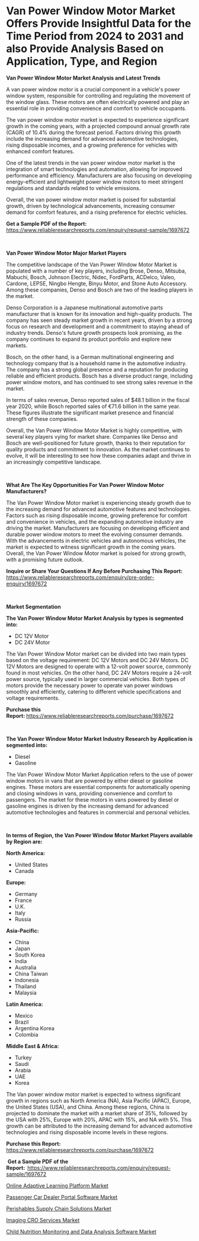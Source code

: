<p><h1>Van Power Window Motor Market Offers Provide Insightful Data for the Time Period from 2024 to 2031 and also Provide Analysis Based on Application, Type, and Region</h1></p><p><strong>Van Power Window Motor Market Analysis and Latest Trends</strong></p>
<p><p>A van power window motor is a crucial component in a vehicle's power window system, responsible for controlling and regulating the movement of the window glass. These motors are often electrically powered and play an essential role in providing convenience and comfort to vehicle occupants.</p><p>The van power window motor market is expected to experience significant growth in the coming years, with a projected compound annual growth rate (CAGR) of 10.4% during the forecast period. Factors driving this growth include the increasing demand for advanced automotive technologies, rising disposable incomes, and a growing preference for vehicles with enhanced comfort features.</p><p>One of the latest trends in the van power window motor market is the integration of smart technologies and automation, allowing for improved performance and efficiency. Manufacturers are also focusing on developing energy-efficient and lightweight power window motors to meet stringent regulations and standards related to vehicle emissions.</p><p>Overall, the van power window motor market is poised for substantial growth, driven by technological advancements, increasing consumer demand for comfort features, and a rising preference for electric vehicles.</p></p>
<p><strong>Get a Sample PDF of the Report:&nbsp;</strong> <a href="https://www.reliableresearchreports.com/enquiry/request-sample/1697672">https://www.reliableresearchreports.com/enquiry/request-sample/1697672</a></p>
<p>&nbsp;</p>
<p><strong>Van Power Window Motor Major Market Players</strong></p>
<p><p>The competitive landscape of the Van Power Window Motor Market is populated with a number of key players, including Brose, Denso, Mitsuba, Mabuchi, Bosch, Johnson Electric, Nidec, FordParts, ACDelco, Valeo, Cardone, LEPSE, Ningbo Hengte, Binyu Motor, and Stone Auto Accessory. Among these companies, Denso and Bosch are two of the leading players in the market.</p><p>Denso Corporation is a Japanese multinational automotive parts manufacturer that is known for its innovation and high-quality products. The company has seen steady market growth in recent years, driven by a strong focus on research and development and a commitment to staying ahead of industry trends. Denso's future growth prospects look promising, as the company continues to expand its product portfolio and explore new markets.</p><p>Bosch, on the other hand, is a German multinational engineering and technology company that is a household name in the automotive industry. The company has a strong global presence and a reputation for producing reliable and efficient products. Bosch has a diverse product range, including power window motors, and has continued to see strong sales revenue in the market.</p><p>In terms of sales revenue, Denso reported sales of $48.1 billion in the fiscal year 2020, while Bosch reported sales of €71.6 billion in the same year. These figures illustrate the significant market presence and financial strength of these companies.</p><p>Overall, the Van Power Window Motor Market is highly competitive, with several key players vying for market share. Companies like Denso and Bosch are well-positioned for future growth, thanks to their reputation for quality products and commitment to innovation. As the market continues to evolve, it will be interesting to see how these companies adapt and thrive in an increasingly competitive landscape.</p></p>
<p>&nbsp;</p>
<p><strong>What Are The Key Opportunities For Van Power Window Motor Manufacturers?</strong></p>
<p><p>The Van Power Window Motor market is experiencing steady growth due to the increasing demand for advanced automotive features and technologies. Factors such as rising disposable income, growing preference for comfort and convenience in vehicles, and the expanding automotive industry are driving the market. Manufacturers are focusing on developing efficient and durable power window motors to meet the evolving consumer demands. With the advancements in electric vehicles and autonomous vehicles, the market is expected to witness significant growth in the coming years. Overall, the Van Power Window Motor market is poised for strong growth, with a promising future outlook.</p></p>
<p><strong>Inquire or Share Your Questions If Any Before Purchasing This Report:</strong> <a href="https://www.reliableresearchreports.com/enquiry/pre-order-enquiry/1697672">https://www.reliableresearchreports.com/enquiry/pre-order-enquiry/1697672</a></p>
<p>&nbsp;</p>
<p><strong>Market Segmentation</strong></p>
<p><strong>The Van Power Window Motor Market Analysis by types is segmented into:</strong></p>
<p><ul><li>DC 12V Motor</li><li>DC 24V Motor</li></ul></p>
<p><p>The Van Power Window Motor market can be divided into two main types based on the voltage requirement: DC 12V Motors and DC 24V Motors. DC 12V Motors are designed to operate with a 12-volt power source, commonly found in most vehicles. On the other hand, DC 24V Motors require a 24-volt power source, typically used in larger commercial vehicles. Both types of motors provide the necessary power to operate van power windows smoothly and efficiently, catering to different vehicle specifications and voltage requirements.</p></p>
<p><strong>Purchase this Report:&nbsp;</strong><a href="https://www.reliableresearchreports.com/purchase/1697672">https://www.reliableresearchreports.com/purchase/1697672</a></p>
<p>&nbsp;</p>
<p><strong>The Van Power Window Motor Market Industry Research by Application is segmented into:</strong></p>
<p><ul><li>Diesel</li><li>Gasoline</li></ul></p>
<p><p>The Van Power Window Motor Market Application refers to the use of power window motors in vans that are powered by either diesel or gasoline engines. These motors are essential components for automatically opening and closing windows in vans, providing convenience and comfort to passengers. The market for these motors in vans powered by diesel or gasoline engines is driven by the increasing demand for advanced automotive technologies and features in commercial and personal vehicles.</p></p>
<p>&nbsp;</p>
<p><strong>In terms of Region, the Van Power Window Motor Market Players available by Region are:</strong></p>
<p>
    <p> <strong> North America: </strong>
        <ul>
            <li>United States</li>
            <li>Canada</li>
        </ul>
        </p> 
    <p> <strong> Europe: </strong>
        <ul>
            <li>Germany</li>
            <li>France</li>
            <li>U.K.</li>
            <li>Italy</li>
            <li>Russia</li>
        </ul>
        </p> 
    <p> <strong> Asia-Pacific: </strong>
        <ul>
            <li>China</li>
            <li>Japan</li>
            <li>South Korea</li>
            <li>India</li>
            <li>Australia</li>
            <li>China Taiwan</li>
            <li>Indonesia</li>
            <li>Thailand</li>
            <li>Malaysia</li>
        </ul>
        </p> 
    <p> <strong> Latin America: </strong>
        <ul>
            <li>Mexico</li>
            <li>Brazil</li>
            <li>Argentina Korea</li>
            <li>Colombia</li>
        </ul>
        </p> 
    <p> <strong> Middle East & Africa: </strong>
        <ul>
            <li>Turkey</li>
            <li>Saudi</li>
            <li>Arabia</li>
            <li>UAE</li>
            <li>Korea</li>
        </ul>
    </p>
    </p>
<p><p>The Van power window motor market is expected to witness significant growth in regions such as North America (NA), Asia Pacific (APAC), Europe, the United States (USA), and China. Among these regions, China is projected to dominate the market with a market share of 35%, followed by the USA with 25%, Europe with 20%, APAC with 15%, and NA with 5%. This growth can be attributed to the increasing demand for advanced automotive technologies and rising disposable income levels in these regions.</p></p>
<p><strong>Purchase this Report: </strong><a href="https://www.reliableresearchreports.com/purchase/1697672">https://www.reliableresearchreports.com/purchase/1697672</a></p>
<p>&nbsp;<strong>Get a Sample PDF of the Report:&nbsp;&nbsp;</strong><a href="https://www.reliableresearchreports.com/enquiry/request-sample/1697672">https://www.reliableresearchreports.com/enquiry/request-sample/1697672</a></p>
<p><strong></strong></p>
<p><p><a href="https://medium.com/@akeembayer2019/analyzing-online-adaptive-learning-platform-market-global-industry-perspective-and-forecast-2024-3c7aef555d69">Online Adaptive Learning Platform Market</a></p><p><a href="https://medium.com/@akeembayer2019/passenger-car-dealer-portal-software-market-trends-forecast-and-competitive-analysis-to-2031-ee48a691392f">Passenger Car Dealer Portal Software Market</a></p><p><a href="https://medium.com/@akeembayer2019/perishables-supply-chain-solutions-market-outlook-industry-overview-and-forecast-2024-to-2031-3b7862f25f29">Perishables Supply Chain Solutions Market</a></p><p><a href="https://medium.com/@akeembayer2019/imaging-cro-services-market-insights-into-market-cagr-market-trends-and-growth-strategies-8a1ec0b89719">Imaging CRO Services Market</a></p><p><a href="https://medium.com/@akeembayer2019/child-nutrition-monitoring-and-data-analysis-software-market-exploring-market-share-market-66860eedd6d9">Child Nutrition Monitoring and Data Analysis Software Market</a></p></p>